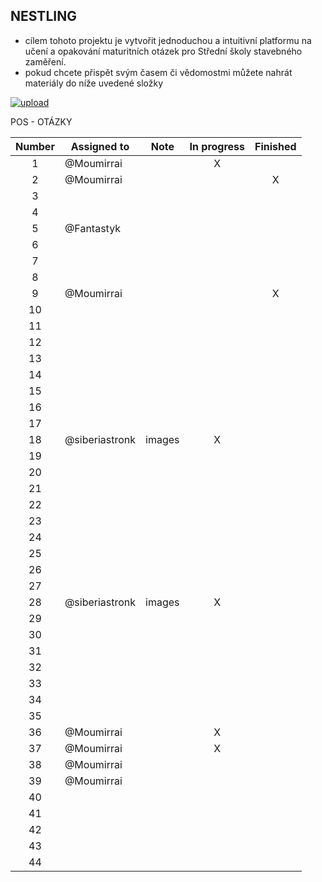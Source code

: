 ## NESTLING

- cílem tohoto projektu je vytvořit jednoduchou a intuitivní platformu na učení a opakování maturitních otázek pro Střední školy stavebného zaměření.
- pokud chcete přispět svým časem či vědomostmi můžete nahrát materiály do níže uvedené složky

[![upload](https://i.postimg.cc/vBFCNyGj/button-nahrat.png)](https://mega.nz/megadrop/kqKInvroV94)

POS - OTÁZKY

| Number | Assigned to    | Note   | In progress | Finished |
|:------:| -------------- | ------ |:-----------:|:--------:|
| 1      | @Moumirrai     |        | X           |          |
| 2      | @Moumirrai     |        |             | X        |
| 3      |                |        |             |          |
| 4      |                |        |             |          |
| 5      | @Fantastyk     |        |             |          |
| 6      |                |        |             |          |
| 7      |                |        |             |          |
| 8      |                |        |             |          |
| 9      | @Moumirrai     |        |             | X        |
| 10     |                |        |             |          |
| 11     |                |        |             |          |
| 12     |                |        |             |          |
| 13     |                |        |             |          |
| 14     |                |        |             |          |
| 15     |                |        |             |          |
| 16     |                |        |             |          |
| 17     |                |        |             |          |
| 18     | @siberiastronk | images | X           |          |
| 19     |                |        |             |          |
| 20     |                |        |             |          |
| 21     |                |        |             |          |
| 22     |                |        |             |          |
| 23     |                |        |             |          |
| 24     |                |        |             |          |
| 25     |                |        |             |          |
| 26     |                |        |             |          |
| 27     |                |        |             |          |
| 28     | @siberiastronk | images | X           |          |
| 29     |                |        |             |          |
| 30     |                |        |             |          |
| 31     |                |        |             |          |
| 32     |                |        |             |          |
| 33     |                |        |             |          |
| 34     |                |        |             |          |
| 35     |                |        |             |          |
| 36     | @Moumirrai     |        | X           |          |
| 37     | @Moumirrai     |        | X           |          |
| 38     | @Moumirrai     |        |             |          |
| 39     | @Moumirrai     |        |             |          |
| 40     |                |        |             |          |
| 41     |                |        |             |          |
| 42     |                |        |             |          |
| 43     |                |        |             |          |
| 44     |                |        |             |          |